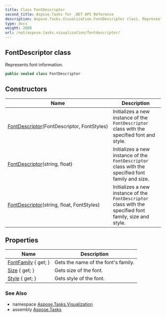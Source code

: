 ```yaml
---
title: Class FontDescriptor
second_title: Aspose.Tasks for .NET API Reference
description: Aspose.Tasks.Visualization.FontDescriptor class. Represents font information
type: docs
weight: 2860
url: /net/aspose.tasks.visualization/fontdescriptor/
---
```

## FontDescriptor class

Represents font information.

```csharp
public sealed class FontDescriptor
```

## Constructors

| Name | Description |
| --- | --- |
| [FontDescriptor](fontdescriptor/#constructor)(FontDescriptor, FontStyles) | Initializes a new instance of the `FontDescriptor` class with the specified font and style. |
| [FontDescriptor](fontdescriptor/#constructor_1)(string, float) | Initializes a new instance of the `FontDescriptor` class with the specified font family and size. |
| [FontDescriptor](fontdescriptor/#constructor_2)(string, float, FontStyles) | Initializes a new instance of the `FontDescriptor` class with the specified font family, size and style. |

## Properties

| Name | Description |
| --- | --- |
| [FontFamily](../../aspose.tasks.visualization/fontdescriptor/fontfamily/) { get; } | Gets the name of the font's family. |
| [Size](../../aspose.tasks.visualization/fontdescriptor/size/) { get; } | Gets size of the font. |
| [Style](../../aspose.tasks.visualization/fontdescriptor/style/) { get; } | Gets style of the font. |

### See Also

* namespace [Aspose.Tasks.Visualization](../../aspose.tasks.visualization/)
* assembly [Aspose.Tasks](../../)


